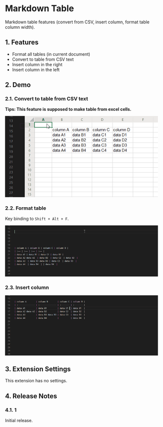 # Markdown Table

Markdown table features (convert from CSV, insert column, format table column width).

## 1. Features

- Format all tables (in current document)
- Convert to table from CSV text
- Insert column in the right
- Insert column in the left

## 2. Demo

### 2.1. Convert to table from CSV text

**Tips: This feature is supposed to make table from excel cells.**

![convert](images/table_from_excel.gif)

### 2.2. Format table

Key binding to `Shift + Alt + F`.

![formattable](images/format_table.gif)

### 2.3. Insert column

![insert](images/insert.gif)

## 3. Extension Settings

This extension has no settings.

## 4. Release Notes

### 4.1. 1

Initial release.
